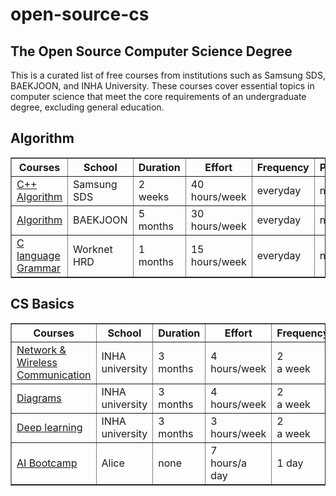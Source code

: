 # open-source-cs

## The Open Source Computer Science Degree
This is a curated list of free courses from institutions such as Samsung SDS, BAEKJOON, and INHA University. These courses cover essential topics in computer science that meet the core requirements of an undergraduate degree, excluding general education.

## Algorithm

<table border="1">
  <thead>
    <tr>
      <th>Courses</th>
      <th>School</th>
      <th>Duration</th>
      <th>Effort</th>
      <th>Frequency</th>
      <th>Prerequisites</th>
    </tr>
  </thead>
  
  <tbody>
    <tr>
      <td><a href="https://www.samsungsds.com/kr/index.html"> C++ Algorithm</a></td>
      <td>Samsung SDS</td>
      <td> 2 <br> weeks</td>
      <td> 40 <br>hours/week </td>
      <td>everyday</td>
      <td>none</td>
    </tr>
    <tr>
      <td><a href="https://www.acmicpc.net/problemset">Algorithm</a></td>
      <td>BAEKJOON</td>
      <td> 5 <br>months</td>
      <td> 30 <br>hours/week </td>
      <td>everyday</td>
      <td>none</td>
    </tr>
    <tr>
      <td><a href="https://kn.tjoeun.co.kr/?gad_source=1&gclid=CjwKCAjwhvi0BhA4EiwAX25ujyNaatDbhrYqkIqJauOVieUH5uEBXM0p-neAbP0QWuh2fiFsbiBoBRoCiOAQAvD_BwE">C language Grammar </a></td>
      <td>Worknet HRD</td>
      <td> 1 <br>months</td>
      <td> 15 <br>hours/week </td>
      <td>everyday</td>
      <td>none</td>
    </tr>
  </tbody>
    
</table>

</div>



## CS Basics
<table border="1">
  <thead>
    <tr>
      <th>Courses</th>
      <th>School</th>
      <th>Duration</th>
      <th>Effort</th>
      <th>Frequency</th>
      <th>Prerequisites</th>
    </tr>
  </thead>
  <tbody>
    <tr>
      <td><a href="https://eng.inha.ac.kr/eng/index.do"> Network & Wireless Communication</a></td>
      <td>INHA university</td>
      <td> 3 <br> months</td>
      <td> 4 <br>hours/week </td>
      <td> 2 <br> a week </td>
      <td>none</td>
    </tr>
    <tr>
      <td><a href="https://eng.inha.ac.kr/eng/index.do">Diagrams</a></td>
      <td>INHA university</td>
      <td> 3 <br> months</td>
      <td> 4 <br>hours/week </td>
      <td> 2 <br> a week </td>
      <td>none</td>
    </tr>
    <tr>
      <td><a href="https://eng.inha.ac.kr/eng/index.do">Deep learning</a></td>
      <td>INHA university</td>
      <td> 3 <br> months</td>
      <td> 3 <br>hours/week </td>
      <td> 2 <br> a week </td>
      <td>none</td>
    </tr>
    <tr>
      <td><a href="https://elice.io/ko">AI Bootcamp</a></td>
      <td>Alice</td>
      <td> none </td>
      <td> 7 <br>hours/a day </td>
      <td> 1 day </td>
      <td>none</td>
    </tr>
   
    
  </tbody>
</table>

</div>
    
  </tbody>
</table>

</div>

